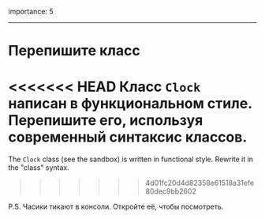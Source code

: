 importance: 5

---

# Перепишите класс

<<<<<<< HEAD
Класс `Clock` написан в функциональном стиле. Перепишите его, используя современный синтаксис классов.
=======
The `Clock` class (see the sandbox) is written in functional style. Rewrite it in the "class" syntax.
>>>>>>> 4d01fc20d4d82358e61518a31efe80dec9bb2602

P.S. Часики тикают в консоли. Откройте её, чтобы посмотреть.

